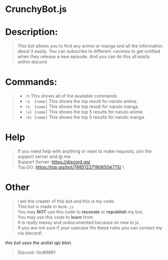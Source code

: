 # CrunchyBot.js

 # Description:
 
 >This bot allows you to find any anime or manga and all the information about it easily. You can subscribe to different >animes to get notified when they release a new episode.  And you can do this all easily within discord

 # Commands:
 >	*	`!h` 		  This shows all of the available commands
 >	*	`!a  [name]`  This shows the top result for naruto anima.
 >	* `!m  [name]`  This shows the top result for naruto manga.
 >	* `!al [name]`  This shows the top 5 results for naruto anime.  
 > * `!ml [name]`  This shows the top 5 results for naruto manga.

 # Help

 >If you need help with anything or want to make requests, join the support server and @ me\
 > Support Server: https://discord.gg/ \
 > Top.GG: https://top.gg/bot/788512271906504775/ \
 
 # Other
  > I am the creater of this bot and this is my code.\
  > This bot is made in `Node.js`\
  > You may **NOT** use this code to **recreate** or **republish** my bot,\
  > You may use this code to **learn** from.\
  > It is really messy and undocumented because im new to js.\
  > If you are not sure if your usecase fits these rules you can contact my via discord\
  
   *this bot uses the anilist api btw*\
  >Discord: Voi#9991

